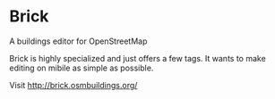 # Brick #

A buildings editor for OpenStreetMap

Brick is highly specialized and just offers a few tags.
It wants to make editing on mibile as simple as possible.

Visit http://brick.osmbuildings.org/
